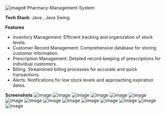 ![image](https://github.com/Dhanya1202/Pharmacy-Management-System/assets/95705962/777b5693-b70e-4528-88cd-bb1a9c825b1a)# Pharmacy-Management-System

**Tech Stack:** Java , Java Swing

**Features**
* Inventory Management: Efficient tracking and organization of stock levels.
* Customer Record Management: Comprehensive database for storing customer information.
* Prescription Management: Detailed record-keeping of prescriptions for individual customers.
* Billing: Streamlined billing processes for accurate and quick transactions.
* Alerts: Notifications for low stock levels and approaching expiration dates.

**Screenshots**
![image](https://github.com/Dhanya1202/Pharmacy-Management-System/assets/95705962/c518986e-9b17-4b8e-8f80-e20be6467a89)
![image](https://github.com/Dhanya1202/Pharmacy-Management-System/assets/95705962/e0d98f0f-019e-41ad-8aca-ccfe9294e451)
![image](https://github.com/Dhanya1202/Pharmacy-Management-System/assets/95705962/0f140532-1e60-4fab-8779-c252993474d5)
![image](https://github.com/Dhanya1202/Pharmacy-Management-System/assets/95705962/fbde7c21-3275-4a14-8eb9-720e327f4ace)
![image](https://github.com/Dhanya1202/Pharmacy-Management-System/assets/95705962/3d02e317-8a6e-43c4-a6fa-3fd09537887d)
![image](https://github.com/Dhanya1202/Pharmacy-Management-System/assets/95705962/f3a09f3f-64ab-41b4-9153-37e887089313)
![image](https://github.com/Dhanya1202/Pharmacy-Management-System/assets/95705962/49bbfc82-59a5-4794-a39a-84465e7906e1)
![image](https://github.com/Dhanya1202/Pharmacy-Management-System/assets/95705962/8eaaa35e-712a-46e8-b945-54e06a3bcb1a)
![image](https://github.com/Dhanya1202/Pharmacy-Management-System/assets/95705962/5038c00d-4208-438c-abc2-2c5c787b2a47)
![image](https://github.com/Dhanya1202/Pharmacy-Management-System/assets/95705962/a407a3a5-79b4-4598-864f-166ff48e91e4)
![image](https://github.com/Dhanya1202/Pharmacy-Management-System/assets/95705962/555ef717-ed35-4765-b992-5ebb2b2a9bf6)
![image](https://github.com/Dhanya1202/Pharmacy-Management-System/assets/95705962/98d6c0e4-7952-4c3a-949a-352d8e576d6f)
![image](https://github.com/Dhanya1202/Pharmacy-Management-System/assets/95705962/54b85378-1d37-4835-9680-c4499cccc210)
![image](https://github.com/Dhanya1202/Pharmacy-Management-System/assets/95705962/5898651b-890a-4ff1-a363-3bbff464529c)
![image](https://github.com/Dhanya1202/Pharmacy-Management-System/assets/95705962/ef210a4f-0f61-4184-9feb-d9a846357d3c)


